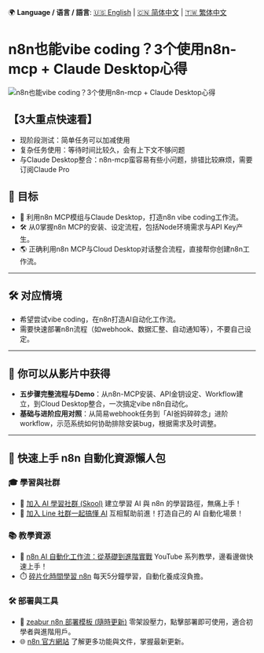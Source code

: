 🌍 **Language / 语言 / 語言**: [🇺🇸 English](./readme-en.md) | [🇨🇳 简体中文](./readme-cn.md) | [🇹🇼 繁体中文](./readme.md)

# n8n也能vibe coding？3个使用n8n-mcp + Claude Desktop心得

![n8n也能vibe coding？3个使用n8n-mcp + Claude Desktop心得](https://github.com/qwedsazxc78/ai-automation-n8n/blob/main/n8n/34-n8n-vibe-coding/cover.png?raw=true)

## 【3大重点快速看】

* 现阶段测试：简单任务可以加减使用
* 复杂任务使用：等待时间比较久，会有上下文不够问题
* 与Claude Desktop整合：n8n-mcp蛮容易有些小问题，排错比较麻烦，需要订阅Claude Pro

## 🎯 目标

* 🚀 利用n8n MCP模组与Claude Desktop，打造n8n vibe coding工作流。
* 🛠️ 从0掌握n8n MCP的安装、设定流程，包括Node环境需求与API Key产生。
* 🌎 正确利用n8n MCP与Cloud Desktop对话整合流程，直接帮你创建n8n工作流。

---

## 🛠️ 对应情境

* 希望尝试vibe coding，在n8n打造AI自动化工作流。
* 需要快速部署n8n流程（如webhook、数据汇整、自动通知等），不要自己设定。

---

## 🎥 你可以从影片中获得

* **五步骤完整流程与Demo**：从n8n-MCP安装、API金钥设定、Workflow建立，到Cloud Desktop整合，一次搞定vibe n8n自动化。
* **基础与进阶应用对照**：从简易webhook任务到「AI爸妈碎碎念」进阶workflow，示范系统如何协助排除安装bug，根据需求及时调整。

---

## 🚀 快速上手 n8n 自動化資源懶人包

### 🎓 學習與社群

* 🔗 [加入 AI 學習社群 (Skool)](https://www.skool.com/ai-brain-alex/about?ref=5dde9b20e8e7432aa9a01df6e89685f4)
  建立學習 AI 與 n8n 的學習路徑，無痛上手！
* 🔗 [加入 Line 社群一起搞懂 AI](https://line.me/ti/g2/ZypIgLSzVPweRBgBqKvaRU10WEmnotuZOr7Lpg)
  互相幫助前進！打造自己的 AI 自動化場景！

### 📚 教學資源

* 🎥 [n8n AI 自動化工作流：從基礎到進階實戰](https://youtube.com/playlist?list=PLUf88uk7T54I83MBdbuXgUuA8rVklF4FA&si=wHsQw8YJu-erSdLd)
  YouTube 系列教學，邊看邊做快速上手！
* ⏱️ [碎片化時間學習 n8n](https://youtube.com/playlist?list=PLUf88uk7T54Iv6LV2NFgdTghaX2cPhtgH&si=G3gj2qn179ZFUqAZ)
  每天5分鐘學習，自動化養成沒負擔。

### 🛠️ 部署與工具

* 🧩 [zeabur n8n 部署模板 (隨時更新)](https://zeabur.com/zh-TW/templates/0TUVZ7?referralDesktop=qwedsazxc78)
  零架設壓力，點擊部署即可使用，適合初學者與進階用戶。
* 🌐 [n8n 官方網站](https://n8n.io/)
  了解更多功能與文件，掌握最新更新。
